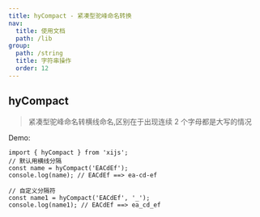 ```yaml
---
title: hyCompact - 紧凑型驼峰命名转换
nav:
  title: 使用文档
  path: /lib
group:
  path: /string
  title: 字符串操作
  order: 12
---
```


## hyCompact

> 紧凑型驼峰命名转横线命名,区别在于出现连续 2 个字母都是大写的情况

Demo:

```tsx | pure
import { hyCompact } from 'xijs';
// 默认用横线分隔
const name = hyCompact('EACdEf');
console.log(name); // EACdEf ==> ea-cd-ef

// 自定义分隔符
const name1 = hyCompact('EACdEf', '_');
console.log(name1); // EACdEf ==> ea_cd_ef
```
